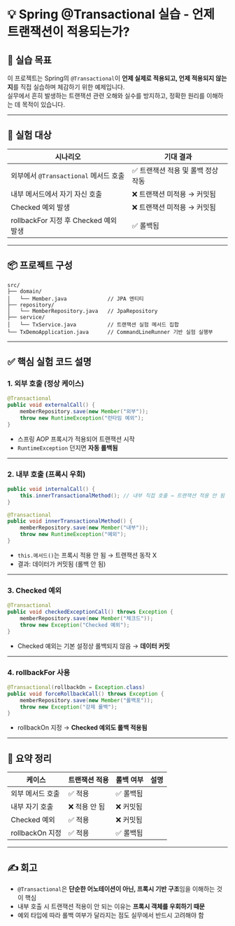# 💡 Spring @Transactional 실습 - 언제 트랜잭션이 적용되는가?

## 🎯 실습 목표

이 프로젝트는 Spring의 `@Transactional`이 **언제 실제로 적용되고, 언제 적용되지 않는지**를 직접 실습하며 체감하기 위한 예제입니다.  
실무에서 흔히 발생하는 트랜잭션 관련 오해와 실수를 방지하고, 정확한 원리를 이해하는 데 목적이 있습니다.

---

## 🧪 실험 대상

| 시나리오 | 기대 결과 |
|----------|------------|
| 외부에서 `@Transactional` 메서드 호출 | ✅ 트랜잭션 적용 및 롤백 정상 작동 |
| 내부 메서드에서 자기 자신 호출 | ❌ 트랜잭션 미적용 → 커밋됨 |
| Checked 예외 발생 | ❌ 트랜잭션 미적용 → 커밋됨 |
| rollbackFor 지정 후 Checked 예외 발생 | ✅ 롤백됨 |

---

## 📦 프로젝트 구성

```
src/
├── domain/
│   └── Member.java             // JPA 엔티티
├── repository/
│   └── MemberRepository.java   // JpaRepository
├── service/
│   └── TxService.java          // 트랜잭션 실험 메서드 집합
└── TxDemoApplication.java      // CommandLineRunner 기반 실험 실행부
```

---

## ✅ 핵심 실험 코드 설명

### 1. 외부 호출 (정상 케이스)

```java
@Transactional
public void externalCall() {
    memberRepository.save(new Member("외부"));
    throw new RuntimeException("런타임 예외");
}
```

- 스프링 AOP 프록시가 적용되어 트랜잭션 시작
- `RuntimeException` 던지면 **자동 롤백됨**

---

### 2. 내부 호출 (프록시 우회)

```java
public void internalCall() {
    this.innerTransactionalMethod(); // 내부 직접 호출 → 트랜잭션 적용 안 됨
}

@Transactional
public void innerTransactionalMethod() {
    memberRepository.save(new Member("내부"));
    throw new RuntimeException("예외");
}
```

- `this.메서드()`는 프록시 적용 안 됨 → 트랜잭션 동작 X
- 결과: 데이터가 커밋됨 (롤백 안 됨)

---

### 3. Checked 예외

```java
@Transactional
public void checkedExceptionCall() throws Exception {
    memberRepository.save(new Member("체크드"));
    throw new Exception("Checked 예외");
}
```

- Checked 예외는 기본 설정상 롤백되지 않음 → **데이터 커밋**

---

### 4. rollbackFor 사용

```java
@Transactional(rollbackOn = Exception.class)
public void forceRollbackCall() throws Exception {
    memberRepository.save(new Member("롤백포"));
    throw new Exception("강제 롤백");
}
```

- rollbackOn 지정 → **Checked 예외도 롤백 적용됨**

---

## 🧠 요약 정리

| 케이스 | 트랜잭션 적용 | 롤백 여부 | 설명 |
|--------|----------------|-------------|------|
| 외부 메서드 호출 | ✅ 적용 | ✅ 롤백됨 |
| 내부 자기 호출 | ❌ 적용 안 됨 | ❌ 커밋됨 |
| Checked 예외 | ✅ 적용 | ❌ 커밋됨 |
| rollbackOn 지정 | ✅ 적용 | ✅ 롤백됨 |

---

## ✍️ 회고

- `@Transactional`은 **단순한 어노테이션이 아닌, 프록시 기반 구조**임을 이해하는 것이 핵심
- 내부 호출 시 트랜잭션 적용이 안 되는 이유는 **프록시 객체를 우회하기 때문**
- 예외 타입에 따라 롤백 여부가 달라지는 점도 실무에서 반드시 고려해야 함
